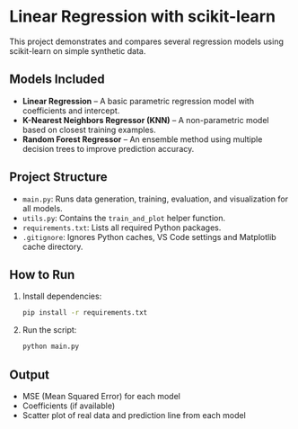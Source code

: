 # Linear Regression with scikit-learn

This project demonstrates and compares several regression models using scikit-learn on simple synthetic data.

## Models Included

- **Linear Regression** – A basic parametric regression model with coefficients and intercept.
- **K-Nearest Neighbors Regressor (KNN)** – A non-parametric model based on closest training examples.
- **Random Forest Regressor** – An ensemble method using multiple decision trees to improve prediction accuracy.

## Project Structure

- `main.py`: Runs data generation, training, evaluation, and visualization for all models.
- `utils.py`: Contains the `train_and_plot` helper function.
- `requirements.txt`: Lists all required Python packages.
- `.gitignore`: Ignores Python caches, VS Code settings and Matplotlib cache directory.

## How to Run

1. Install dependencies:
   ```bash
   pip install -r requirements.txt
   ```

2. Run the script:
   ```bash
   python main.py
   ```

## Output

- MSE (Mean Squared Error) for each model
- Coefficients (if available)
- Scatter plot of real data and prediction line from each model